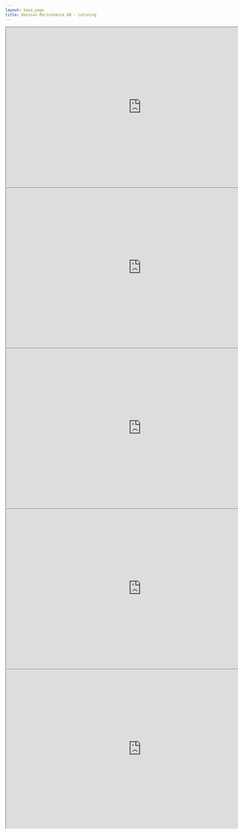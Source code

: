 ```yaml
---
layout: base_page
title: Hansson Marinteknik AB - Lotsning
---
```


<div>
  <iframe src="https://eservices.sjofartsverket.se/lotsinfopublic/lotsning_frames.asp" width="850" height="500"></iframe>
</div>
<div>
  <iframe src="https://eservices.sjofartsverket.se/lotsinfopublic/lotsning_frames.asp" width="850" height="500"></iframe>
</div>
<div>
  <iframe src="https://ext.shorelink.se/fartyg/lulea/" width="850" height="500"></iframe>
</div>
<div>
  <iframe src="https://ext.shorelink.se/fartyg/pitea/" width="850" height="500"></iframe>
</div>
<div>
  <iframe src="https://ext.shorelink.se/fartyg/ske/" width="850" height="500"></iframe>
</div>
